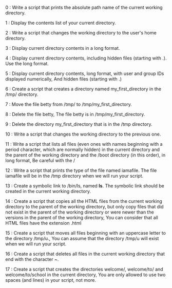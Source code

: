 0 : Write a script that prints the absolute path name of the current working directory.

1 : Display the contents list of your current directory.

2 : Write a script that changes the working directory to the user's home directory.

3 : Display current directory contents in a long format.

4 : Display current directory contents, including hidden files (starting with .). Use the long format.

5 : Display current directory contents, long format, with user and group IDs displayed numerically, And hidden files (starting with .)

6 : Create a script that creates a directory named my_first_directory in the /tmp/ directory.

7 : Move the file betty from /tmp/ to /tmp/my_first_directory.

8 : Delete the file betty, The file betty is in /tmp/my_first_directory.

9 : Delete the directory my_first_directory that is in the /tmp directory.

10 : Write a script that changes the working directory to the previous one.

11 : Write a script that lists all files (even ones with names beginning with a period character, which are normally hidden) in the current directory and the parent of the working directory and the /boot directory (in this order), in long format, Be careful with the /

12 : Write a script that prints the type of the file named iamafile. The file iamafile will be in the /tmp directory when we will run your script.

13 : Create a symbolic link to /bin/ls, named __ls__. The symbolic link should be created in the current working directory.

14 : Create a script that copies all the HTML files from the current working directory to the parent of the working directory, but only copy files that did not exist in the parent of the working directory or were newer than the versions in the parent of the working directory, You can consider that all HTML files have the extension .html

15 : Create a script that moves all files beginning with an uppercase letter to the directory /tmp/u., You can assume that the directory /tmp/u will exist when we will run your script.

16 : Create a script that deletes all files in the current working directory that end with the character ~.

17 : Create a script that creates the directories welcome/, welcome/to/ and welcome/to/school in the current directory, You are only allowed to use two spaces (and lines) in your script, not more.

